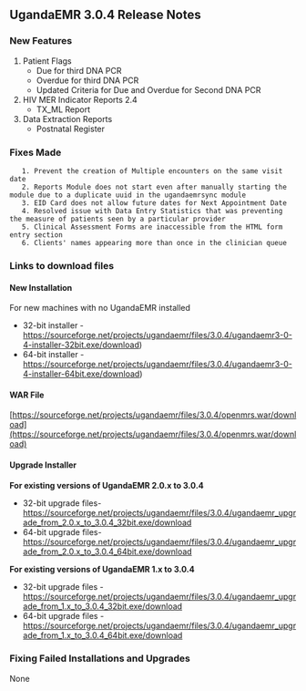 ## UgandaEMR 3.0.4 Release Notes

### New Features
1.  Patient Flags
    * Due for third DNA PCR
    * Overdue for third DNA PCR
    * Updated Criteria for Due and Overdue for Second DNA PCR
 2. HIV MER Indicator Reports 2.4 
    * TX_ML Report
 3. Data Extraction Reports
    * Postnatal Register
    
    
  
### Fixes Made
       1. Prevent the creation of Multiple encounters on the same visit date
       2. Reports Module does not start even after manually starting the module due to a duplicate uuid in the ugandaemrsync module
       3. EID Card does not allow future dates for Next Appointment Date
       4. Resolved issue with Data Entry Statistics that was preventing the measure of patients seen by a particular provider
       5. Clinical Assessment Forms are inaccessible from the HTML form entry section
       6. Clients' names appearing more than once in the clinician queue

### Links to download files

#### New Installation

For new machines with no UgandaEMR installed

* 32-bit installer -https://sourceforge.net/projects/ugandaemr/files/3.0.4/ugandaemr3-0-4-installer-32bit.exe/download)
* 64-bit installer -https://sourceforge.net/projects/ugandaemr/files/3.0.4/ugandaemr3-0-4-installer-64bit.exe/download)

#### WAR File

[https://sourceforge.net/projects/ugandaemr/files/3.0.4/openmrs.war/download](https://sourceforge.net/projects/ugandaemr/files/3.0.4/openmrs.war/download)

#### Upgrade Installer

**For existing versions of UgandaEMR 2.0.x to 3.0.4**

* 32-bit upgrade files- https://sourceforge.net/projects/ugandaemr/files/3.0.4/ugandaemr_upgrade_from_2.0.x_to_3.0.4_32bit.exe/download
* 64-bit upgrade files- https://sourceforge.net/projects/ugandaemr/files/3.0.4/ugandaemr_upgrade_from_2.0.x_to_3.0.4_64bit.exe/download

**For existing versions of UgandaEMR 1.x  to  3.0.4**

* 32-bit upgrade files - https://sourceforge.net/projects/ugandaemr/files/3.0.4/ugandaemr_upgrade_from_1.x_to_3.0.4_32bit.exe/download
* 64-bit upgrade files - https://sourceforge.net/projects/ugandaemr/files/3.0.4/ugandaemr_upgrade_from_1.x_to_3.0.4_64bit.exe/download

### Fixing Failed Installations and Upgrades

None





